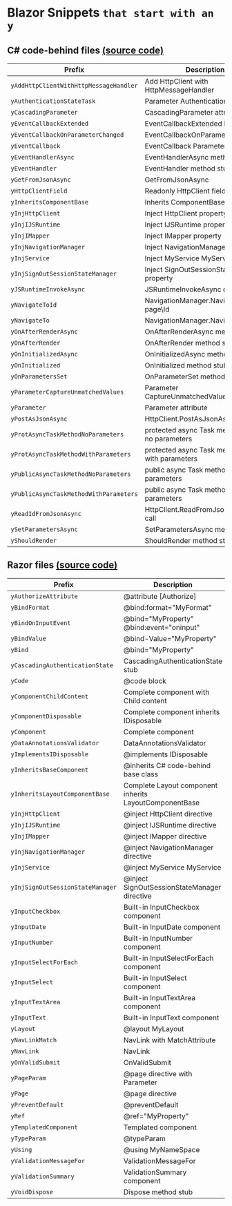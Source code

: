 # Blazor Snippets `that start with an y`

## C# code-behind files [(source code)](https://github.com/bartvanhoey/Blazory/blob/master/snippets/blazory_csharp.json)

| Prefix                                 | Description                                      |
| -------------------------------------- | ------------------------------------------------ |
| `yAddHttpClientWithHttpMessageHandler` | Add HttpClient with HttpMessageHandler           |
| `yAuthenticationStateTask`             | Parameter AuthenticationStateTask                |
| `yCascadingParameter`                  | CascadingParameter attribute                     |
| `yEventCallbackExtended`               | EventCallbackExtended Parameter                  |
| `yEventCallbackOnParameterChanged`     | EventCallbackOnParameterChanged                  |
| `yEventCallback`                       | EventCallback Parameter                          |
| `yEventHandlerAsync`                   | EventHandlerAsync method stub                    |
| `yEventHandler`                        | EventHandler method stub                         |
| `yGetFromJsonAsync`                    | GetFromJsonAsync                                 |
| `yHttpClientField`                     | Readonly HttpClient field                        |
| `yInheritsComponentBase`               | Inherits ComponentBase                           |
| `yInjHttpClient`                       | Inject HttpClient property                       |
| `yInjIJSRuntime`                       | Inject IJSRuntime property                       |
| `yInjIMapper`                          | Inject IMapper property                          |
| `yInjNavigationManager`                | Inject NavigationManager property                |
| `yInjService`                          | Inject MyService MyService                       |
| `yInjSignOutSessionStateManager`       | Inject SignOutSessionStateManager property       |
| `yJSRuntimeInvokeAsync`                | JSRuntimeInvokeAsync call                        |
| `yNavigateToId`                        | NavigationManager.NavigateTo page\Id             |
| `yNavigateTo`                          | NavigationManager.NavigateTo page                |
| `yOnAfterRenderAsync`                  | OnAfterRenderAsync method stub                   |
| `yOnAfterRender`                       | OnAfterRender method stub                        |
| `yOnInitializedAsync`                  | OnInitializedAsync method stub                   |
| `yOnInitialized`                       | OnInitialized method stub                        |
| `yOnParametersSet`                     | OnParameterSet method stub                       |
| `yParameterCaptureUnmatchedValues`     | Parameter CaptureUnmatchedValues attribute       |
| `yParameter`                           | Parameter attribute                              |
| `yPostAsJsonAsync`                     | HttpClient.PostAsJsonAsync call                  |
| `yProtAsyncTaskMethodNoParameters`     | protected async Task method stub no parameters   |
| `yProtAsyncTaskMethodWithParameters`   | protected async Task method stub with parameters |
| `yPublicAsyncTaskMethodNoParameters`   | public async Task method stub no parameters      |
| `yPublicAsyncTaskMethodWithParameters` | public async Task method stub with parameters    |
| `yReadIdFromJsonAsync`                 | HttpClient.ReadFromJsonAsync\<int> call          |
| `ySetParametersAsync`                  | SetParametersAsync method stub                   |
| `yShouldRender`                        | ShouldRender method stub                         |

## Razor files [(source code)](https://github.com/bartvanhoey/Blazory/blob/master/snippets/blazory_razor.json)

| Prefix                          | Description                                            |
| ------------------------------- | ------------------------------------------------------ |
| `yAuthorizeAttribute`           | @attribute [Authorize]                                 |
| `yBindFormat`                   | @bind:format="MyFormat"                                |
| `yBindOnInputEvent`             | @bind="MyProperty" @bind:event="oninput"               |
| `yBindValue`                    | @bind-Value="MyProperty"                               |
| `yBind`                         | @bind="MyProperty"                                     |
| `yCascadingAuthenticationState` | CascadingAuthenticationState stub                      |
| `yCode`                         | @code block                                            |
| `yComponentChildContent`        | Complete component with Child content                  |
| `yComponentDisposable`          | Complete component inherits IDisposable                |
| `yComponent`                    | Complete component                                     |
| `yDataAnnotationsValidator`     | DataAnnotationsValidator                               |
| `yImplementsIDisposable`        | @implements IDisposable                                |
| `yInheritsBaseComponent`        | @inherits C# code-behind base class                    |
| `yInheritsLayoutComponentBase`  | Complete Layout component inherits LayoutComponentBase |
| `yInjHttpClient`                | @inject HttpClient directive                           |
| `yInjIJSRuntime`                | @inject IJSRuntime directive                           |
| `yInjIMapper`                   | @inject IMapper directive                              |
| `yInjNavigationManager`         | @inject NavigationManager directive                    |
| `yInjService`                   | @inject MyService MyService                            |
| `yInjSignOutSessionStateManager`| @inject SignOutSessionStateManager directive           |
| `yInputCheckbox`                | Built-in InputCheckbox component                       |
| `yInputDate`                    | Built-in InputDate component                           |
| `yInputNumber`                  | Built-in InputNumber component                         |
| `yInputSelectForEach`           | Built-in InputSelectForEach component                  |
| `yInputSelect`                  | Built-in InputSelect component                         |
| `yInputTextArea`                | Built-in InputTextArea component                       |
| `yInputText`                    | Built-in InputText component                           |
| `yLayout`                       | @layout MyLayout                                       |
| `yNavLinkMatch`                 | NavLink with MatchAttribute                            |
| `yNavLink`                      | NavLink                                                |
| `yOnValidSubmit`                | OnValidSubmit                                          |
| `yPageParam`                    | @page directive with Parameter                         |
| `yPage`                         | @page directive                                        |
| `yPreventDefault`               | @preventDefault                                        |
| `yRef`                          | @ref="MyProperty"                                      |
| `yTemplatedComponent`           | Templated component                                    |
| `yTypeParam`                    | @typeParam                                             |
| `yUsing`                        | @using MyNameSpace                                     |
| `yValidationMessageFor`         | ValidationMessageFor                                   |
| `yValidationSummary`            | ValidationSummary component                            |
| `yVoidDispose`                  | Dispose method stub                                    |
